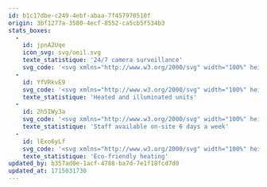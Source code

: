 ```yaml
---
id: b1c17dbe-c249-4ebf-abaa-7f457970510f
origin: 3bf1277a-3580-4ecf-8552-ca5cb5f534b3
stats_boxes:
  -
    id: jpnA2Uqe
    icon_svg: svg/oeil.svg
    texte_statistique: '24/7 camera surveillance'
    svg_code: '<svg xmlns="http://www.w3.org/2000/svg" width="100%" height="100%" viewBox="0 0 78 45" fill="none"><g clip-path="url(#abc)"><path d="M38.637 44.648c-8.728 0-18.118-3.63-27.158-10.5C4.728 29.013.572 23.941.397 23.73a1.75 1.75 0 0 1 0-2.22c.175-.213 4.33-5.286 11.082-10.417C20.52 4.221 29.91.59 38.637.59s18.118 3.63 27.155 10.503C72.543 16.226 76.699 21.3 76.874 21.51c.53.652.53 1.568 0 2.22-.173.214-4.331 5.287-11.082 10.417-9.04 6.87-18.43 10.501-27.156 10.501M4.31 22.62a71.3 71.3 0 0 0 9.557 8.756c5.822 4.413 14.845 9.675 24.77 9.675s18.947-5.26 24.77-9.675c4.6-3.487 7.989-7.016 9.556-8.756-1.567-1.74-4.958-5.267-9.557-8.756C57.584 9.45 48.561 4.19 38.636 4.19s-18.947 5.263-24.77 9.675a71 71 0 0 0-9.556 8.756" fill="#D0B787"/><path d="M38.637 38.88c-9.318 0-16.899-7.294-16.899-16.26 0-8.965 7.58-16.262 16.899-16.262 9.317 0 16.898 7.295 16.898 16.26s-7.58 16.26-16.898 16.26zm0-28.923c-7.257 0-13.158 5.681-13.158 12.661s5.903 12.66 13.157 12.66 13.158-5.68 13.158-12.66-5.901-12.66-13.157-12.66" fill="#D0B787"/><path d="M38.637 13.355c-5.31 0-9.63 4.156-9.63 9.263s4.32 9.264 9.63 9.264 9.627-4.157 9.627-9.264-4.318-9.263-9.627-9.263" fill="#D0B787"/><path d="M35.03 16.342c0 1.461-1.232 2.647-2.751 2.647-1.52 0-2.752-1.186-2.752-2.647 0-1.462 1.233-2.648 2.752-2.648s2.75 1.186 2.75 2.648" fill="#fff"/></g><defs><clippath id="abc"><path fill="#fff" d="M0 .59h77.272v44.059H0z"/></clippath></defs></svg>'
  -
    id: YfVRkvE9
    svg_code: '<svg xmlns="http://www.w3.org/2000/svg" width="100%" height="100%" viewBox="0 0 97 66" fill="none"><g clip-path="url(#aa)" fill="#D0B787"><path d="M15.082 65.783q-.36 0-.72-.016C6.622 65.409.317 59.083.011 51.365c-.22-5.503 2.5-10.549 7.154-13.401V9.657c0-4.348 3.547-7.884 7.908-7.884s7.908 3.536 7.908 7.884v28.307a14.99 14.99 0 0 1 7.164 12.789c0 4.147-1.657 8.007-4.664 10.87a14.97 14.97 0 0 1-10.4 4.157zM15.074 5.03c-2.558 0-4.64 2.076-4.64 4.626V38.91c0 .605-.335 1.159-.87 1.44-4.06 2.142-6.467 6.312-6.283 10.886.242 6.042 5.174 10.994 11.232 11.272a11.74 11.74 0 0 0 8.711-3.242 11.65 11.65 0 0 0 3.654-8.513c0-4.37-2.412-8.354-6.294-10.403a1.63 1.63 0 0 1-.87-1.44V9.657c0-2.55-2.082-4.626-4.64-4.626"/><path d="M15.073 47.988c-.904 0-1.636-.73-1.636-1.63V21.785c0-.901.732-1.63 1.636-1.63s1.635.729 1.635 1.63v24.571a1.63 1.63 0 0 1-1.635 1.63"/><path d="M15.074 57.235c-3.46 0-6.273-2.805-6.273-6.254 0-3.45 2.813-6.254 6.273-6.254s6.273 2.805 6.273 6.254c0 3.45-2.814 6.254-6.273 6.254m0-9.247a3 3 0 0 0-3.002 2.993 3.003 3.003 0 0 0 6.004 0 3.003 3.003 0 0 0-3.002-2.993m1.36-38.318h-2.72c-.905 0-1.636-.729-1.636-1.63s.731-1.63 1.636-1.63h2.72a1.63 1.63 0 1 1 0 3.26m10.138 5.616h-5.226a1.632 1.632 0 1 1 0-3.261h5.226a1.63 1.63 0 1 1 0 3.26m1.942 6.465H21.35a1.632 1.632 0 1 1 0-3.26h7.164a1.629 1.629 0 1 1 0 3.259m-1.942 6.464h-5.226a1.632 1.632 0 1 1 0-3.261h5.226c.904 0 1.635.729 1.635 1.63s-.731 1.63-1.635 1.63m1.942 6.464H21.35a1.63 1.63 0 1 1 0-3.26h7.164a1.63 1.63 0 1 1 0 3.26M8.798 15.286H3.573a1.63 1.63 0 1 1 0-3.261h5.225a1.632 1.632 0 1 1 0 3.26M8.8 21.75H1.634a1.632 1.632 0 1 1 0-3.26H8.8a1.63 1.63 0 1 1 0 3.259m-.002 6.464H3.573a1.63 1.63 0 1 1 0-3.261h5.225a1.632 1.632 0 1 1 0 3.26m.002 6.464H1.634C.731 34.676 0 33.947 0 33.048s.731-1.63 1.635-1.63H8.8c.904 0 1.636.729 1.636 1.63 0 .902-.732 1.63-1.636 1.63zm63.567 19.921h-11.71c-.796 0-1.476-.57-1.612-1.352-.838-4.838-2.933-7.882-4.962-10.827-2.345-3.404-4.77-6.925-4.77-12.723 0-9.476 7.714-17.182 17.196-17.182s17.197 7.706 17.197 17.182c0 5.798-2.425 9.319-4.77 12.723-2.027 2.942-4.125 5.986-4.962 10.827a1.634 1.634 0 0 1-1.612 1.352zm-5.855-38.826c-7.68 0-13.929 6.246-13.929 13.924 0 4.785 1.944 7.608 4.196 10.877 1.944 2.824 4.127 5.992 5.218 10.764h9.028c1.09-4.772 3.273-7.94 5.217-10.764 2.252-3.269 4.196-6.092 4.196-10.877 0-7.678-6.249-13.924-13.929-13.924z"/><path d="M69.344 65.676h-5.648c-2.577 0-4.673-2.089-4.673-4.658V52.97c0-.901.732-1.63 1.636-1.63h11.724c.904 0 1.636.729 1.636 1.63v8.05c0 2.568-2.096 4.657-4.673 4.657zm-7.052-11.079v6.419c0 .771.63 1.4 1.404 1.4h5.648c.774 0 1.404-.629 1.404-1.4v-6.419zm4.224-15.599c-.305 0-.617-.085-.893-.265l-5.848-3.813a1.627 1.627 0 0 1-.473-2.256 1.64 1.64 0 0 1 2.263-.472l5.847 3.813a1.627 1.627 0 0 1-.896 2.993"/><path d="M66.518 54.597a1.63 1.63 0 0 1-1.635-1.63v-15.6c0-.549.279-1.063.74-1.365l5.847-3.813a1.64 1.64 0 0 1 2.263.472 1.627 1.627 0 0 1-.474 2.256l-5.108 3.33v14.72c0 .901-.731 1.63-1.635 1.63zm.008-46.552a1.63 1.63 0 0 1-1.635-1.63V1.664c0-.901.73-1.63 1.635-1.63.904 0 1.635.729 1.635 1.63v4.75a1.63 1.63 0 0 1-1.635 1.631m-11.659 3.108a1.64 1.64 0 0 1-1.417-.814l-2.383-4.115a1.63 1.63 0 0 1 .599-2.227 1.64 1.64 0 0 1 2.233.596l2.383 4.115a1.628 1.628 0 0 1-1.415 2.444m-8.539 8.503a1.66 1.66 0 0 1-.817-.218l-4.127-2.375a1.627 1.627 0 0 1-.598-2.227 1.64 1.64 0 0 1 2.234-.597l4.127 2.376a1.627 1.627 0 0 1-.82 3.04m-3.129 11.618h-4.766a1.632 1.632 0 1 1 0-3.26h4.765a1.63 1.63 0 1 1 0 3.26m34.984-20.119a1.628 1.628 0 0 1-1.415-2.444l2.383-4.116a1.64 1.64 0 0 1 2.234-.596c.782.45 1.05 1.448.598 2.227l-2.383 4.115a1.64 1.64 0 0 1-1.417.813m8.538 8.503a1.627 1.627 0 0 1-.819-3.04l4.127-2.377a1.64 1.64 0 0 1 2.234.597c.452.78.183 1.776-.599 2.227l-4.127 2.375c-.258.149-.54.218-.816.218m7.896 11.617H89.85a1.63 1.63 0 1 1 0-3.26h4.765a1.632 1.632 0 1 1 0 3.26M72.38 60.138H60.654a1.63 1.63 0 0 1-1.636-1.63c0-.902.732-1.63 1.636-1.63h11.724a1.63 1.63 0 1 1 0 3.26"/></g><defs><clippath id="aa"><path fill="#fff" d="M0 .033h96.251v65.749H0z"/></clippath></defs></svg>'
    texte_statistique: 'Heated and illuminated units'
  -
    id: 2h5IWy3a
    svg_code: '<svg xmlns="http://www.w3.org/2000/svg" width="100%" height="100%" viewBox="0 0 82 66" fill="none"><g clip-path="url(#aaa)" fill="#D0B787"><path d="M79.614 65.104a1.727 1.727 0 0 1-1.724-1.727V48.496c0-8.656-7.677-13.824-20.536-13.824-6.758 0-12.202 1.414-15.75 4.09-3.129 2.363-4.784 5.728-4.784 9.734v14.88c0 .954-.773 1.728-1.724 1.728a1.727 1.727 0 0 1-1.725-1.727V48.496c0-5.132 2.128-9.453 6.157-12.493 4.21-3.177 10.206-4.786 17.826-4.786s13.612 1.624 17.836 4.825c4.023 3.05 6.149 7.357 6.149 12.454v14.88c0 .954-.773 1.728-1.725 1.728M57.358 29.13c-7.82 0-14.182-6.374-14.182-14.206C43.176 7.09 49.538.71 57.358.71s14.185 6.376 14.185 14.213S65.179 29.13 57.358 29.13m0-24.964c-5.92 0-10.733 4.825-10.733 10.758s4.816 10.75 10.733 10.75 10.736-4.822 10.736-10.75c0-5.929-4.816-10.758-10.736-10.758M23.171 28.727c-7.6 0-13.784-6.192-13.784-13.806S15.57 1.114 23.17 1.114s13.777 6.194 13.777 13.805-6.18 13.806-13.777 13.806zm0-24.158c-5.698 0-10.336 4.643-10.336 10.35S17.473 25.27 23.171 25.27 33.5 20.626 33.5 14.92c0-5.708-4.633-10.351-10.328-10.351"/><path d="M46.181 65.104a1.727 1.727 0 0 1-1.724-1.727V49.894c0-.953.773-1.727 1.724-1.727.952 0 1.725.774 1.725 1.727v13.483c0 .953-.773 1.727-1.725 1.727m22.352 0a1.727 1.727 0 0 1-1.724-1.727V49.894c0-.953.773-1.727 1.724-1.727s1.724.774 1.724 1.727v13.483c0 .953-.773 1.727-1.724 1.727m-55.266-6.036a1.727 1.727 0 0 1-1.724-1.727v-5.868c0-.953.773-1.727 1.724-1.727.952 0 1.725.774 1.725 1.727v5.868c0 .953-.773 1.727-1.725 1.727m5.863-12.872h-6.406a1.727 1.727 0 0 1 0-3.456h6.407a1.727 1.727 0 0 1 0 3.456"/><path d="M1.724 59.068A1.727 1.727 0 0 1 0 57.341V48.23c0-6.046 1.329-10.459 4.063-13.487 2.617-2.898 6.464-4.467 11.756-4.798.424-.027.848.105 1.183.374l6.17 4.926 6.164-4.926a1.74 1.74 0 0 1 1.183-.374c5.798.361 9.88 2.215 12.48 5.666a1.73 1.73 0 0 1-.336 2.42 1.724 1.724 0 0 1-2.416-.337c-1.867-2.477-4.91-3.872-9.288-4.252l-6.71 5.364a1.724 1.724 0 0 1-2.15 0l-6.718-5.364c-4.006.348-6.875 1.535-8.76 3.62-2.134 2.364-3.172 6.018-3.172 11.17v9.111c0 .953-.773 1.727-1.725 1.727z"/></g><defs><clippath id="aaa"><path fill="#fff" d="M0 .711h81.339v64.393H0z"/></clippath></defs></svg>'
    texte_statistique: 'Staff available on-site 6 days a week'
  -
    id: lExo6yLf
    svg_code: '<svg xmlns="http://www.w3.org/2000/svg" width="100%" height="100%" viewBox="0 0 77 75" fill="none"><path d="m60.486 46.765-3.58-1.21c.607-1.684 1.563-3.1 2.412-4.34 1.001-1.462 1.85-2.717 1.744-3.81-.242-2.361-1.76-2.966-4.61-3.926-2.61-.87-5.87-1.963-6.947-5.653-.561-1.92-.243-3.853.895-5.315.955-1.225 2.912-2.7 6.84-2.7 7.644 0 12.983 2.627 13.21 2.745l-1.728 3.277S63.914 23.5 57.24 23.5c-1.835 0-3.2.442-3.807 1.225-.561.723-.41 1.609-.273 2.081.516 1.757 2.063 2.362 4.535 3.189 2.806.93 6.643 2.214 7.159 7.04.258 2.407-1.077 4.355-2.35 6.23-.76 1.122-1.548 2.273-2.003 3.514zM53.83 14.91c-2.412 0-4.87-.547-6.674-2.289-3.185-3.085-.53-7.44 1.547-9.506l2.715 2.568s-2.882 3.07-1.593 4.325c2.427 2.348 8.676.635 10.663-.147l1.426 3.425c-.622.25-4.293 1.623-8.1 1.623zM25.937 61.246c-.759 0-1.623-.133-2.624-.473-3.898-1.328-4.43-7.646-4.43-13.654 0-1.21-.181-1.343-.955-1.875-1.79-1.225-3.412-2.76-3.412-8.03 0-.635-.091-.812-.091-.812-.061 0-.546-.162-.94-.28-1.062-.325-2.67-.812-4.611-2.067-5.248-3.41-6.977-8.074-7.038-8.266l3.58-1.21s1.41 3.719 5.566 6.406c1.501.974 2.684 1.328 3.64 1.623 1.638.502 3.686 1.122 3.686 4.62 0 3.78.88 4.385 1.79 5.02 1.35.93 2.562 1.992 2.562 4.886 0 9.27 1.7 10.112 1.881 10.17.561.192 1.578.458 2.139.074.56-.398.91-1.58.91-3.173 0-1.83 1.486-2.657 2.67-3.322 1.243-.694 2.638-1.476 3.654-3.469.41-.812 1.274-1.387 2.473-2.155 1.805-1.166 4.277-2.775 4.277-4.738 0-3.366-.561-5.034-5.627-5.713C21.34 32.978 15 29.848 14.516 24.667c-.182-1.89.242-3.396 1.243-4.473 1.669-1.786 4.323-1.786 6.462-1.786 4.019 0 8.28-1.86 8.28-5.314 0-1.196-3.26-4.798-6.976-7.706l2.366-2.878c1.972 1.535 8.403 6.849 8.403 10.584 0 5.137-5.187 9.004-12.073 9.004-1.32 0-3.11 0-3.656.576-.333.369-.318 1.195-.273 1.653.197 2.081 3.352 4.96 17.26 6.835 6.325.841 8.904 3.557 8.904 9.373 0 3.927-3.732 6.363-5.961 7.81-.44.28-1.031.678-1.259.87-1.517 2.893-3.67 4.104-5.096 4.901-.243.133-.561.31-.758.443-.061 2.775-.895 4.738-2.503 5.846-.652.457-1.623.87-2.973.87z" fill="#D0B787"/><path d="M36.78 71.594C16.502 71.594 0 55.534 0 35.797S16.502 0 36.78 0s36.78 16.06 36.78 35.797c0 1.018-.849 1.845-1.895 1.845s-1.896-.827-1.896-1.845c0-17.7-14.803-32.107-32.989-32.107S3.792 18.098 3.792 35.797 18.595 67.903 36.78 67.903c10.33 0 19.884-4.605 26.194-12.62.637-.813 1.82-.96 2.654-.34.835.62.986 1.771.35 2.583-7.038 8.946-17.686 14.068-29.198 14.068" fill="#D0B787"/><path d="M56.527 74.546c-4.413 0-8.584-1.52-11.936-4.37a1.9 1.9 0 0 1-.47-.62c-2.17-4.59-2.23-9.536-.167-13.92 2.063-4.37 5.96-7.632 10.723-8.96 2.32-.65 4.61-.99 6.825-1.314 5.9-.87 9.601-1.624 11.436-5.86.35-.812 1.244-1.27 2.124-1.093s1.516.93 1.516 1.816v.9c0 7.204.03 19.28-5.809 26.896-2.7 3.528-7.295 5.934-12.27 6.436-.667.074-1.32.104-1.972.104zm-9.115-6.894c2.988 2.406 6.764 3.513 10.708 3.115 3.943-.399 7.538-2.259 9.631-4.975 4.065-5.3 4.869-13.566 5.02-20.12-2.987 2.2-6.87 2.775-10.677 3.336-2.093.31-4.262.635-6.34 1.21-3.686 1.034-6.72 3.573-8.327 6.953-1.547 3.278-1.547 6.983 0 10.481z" fill="#D0B787"/></svg>'
    texte_statistique: 'Eco-friendly heating'
updated_by: b357ad0e-1acf-4788-ba7d-7e1f18fcd7d0
updated_at: 1715031730
---
```

